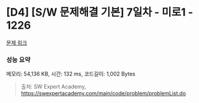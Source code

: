 # [D4] [S/W 문제해결 기본] 7일차 - 미로1 - 1226 

[문제 링크](https://swexpertacademy.com/main/code/problem/problemDetail.do?contestProbId=AV14vXUqAGMCFAYD) 

### 성능 요약

메모리: 54,136 KB, 시간: 132 ms, 코드길이: 1,002 Bytes



> 출처: SW Expert Academy, https://swexpertacademy.com/main/code/problem/problemList.do